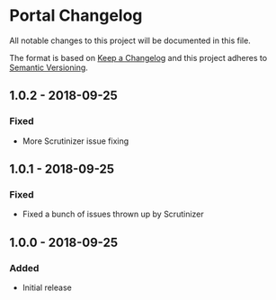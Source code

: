 # Portal Changelog

All notable changes to this project will be documented in this file.

The format is based on [Keep a Changelog](http://keepachangelog.com/) and this project adheres to [Semantic Versioning](http://semver.org/).


## 1.0.2 - 2018-09-25

### Fixed
- More Scrutinizer issue fixing


## 1.0.1 - 2018-09-25

### Fixed
- Fixed a bunch of issues thrown up by Scrutinizer


## 1.0.0 - 2018-09-25

### Added
- Initial release
